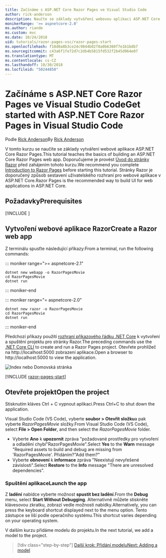 ```yaml
---
title: Začínáme s ASP.NET Core Razor Pages ve Visual Studio Code
author: rick-anderson
description: Naučte se základy vytváření webovou aplikaci ASP.NET Core Razor Pages s Visual Studio Code.
monikerRange: '>= aspnetcore-2.0'
ms.author: riande
ms.custom: mvc
ms.date: 10/24/2018
uid: tutorials/razor-pages-vsc/razor-pages-start
ms.openlocfilehash: f18d0a8b3ce24c9844b02f8a0b6360f7e1b1bdb7
ms.sourcegitcommit: c43a6f1fe72d7c2db4b5815fd532f2b45d964e07
ms.translationtype: MT
ms.contentlocale: cs-CZ
ms.lasthandoff: 10/30/2018
ms.locfileid: "50244850"
---
```

# <a name="get-started-with-aspnet-core-razor-pages-in-visual-studio-code"></a><span data-ttu-id="98926-103">Začínáme s ASP.NET Core Razor Pages ve Visual Studio Code</span><span class="sxs-lookup"><span data-stu-id="98926-103">Get started with ASP.NET Core Razor Pages in Visual Studio Code</span></span>

<span data-ttu-id="98926-104">Podle [Rick Anderson](https://twitter.com/RickAndMSFT)</span><span class="sxs-lookup"><span data-stu-id="98926-104">By [Rick Anderson](https://twitter.com/RickAndMSFT)</span></span>

<span data-ttu-id="98926-105">V tomto kurzu se naučíte se základy vytváření webové aplikace ASP.NET Core Razor Pages.</span><span class="sxs-lookup"><span data-stu-id="98926-105">This tutorial teaches the basics of building an ASP.NET Core Razor Pages web app.</span></span> <span data-ttu-id="98926-106">Doporučujeme je provést [Úvod do stránky Razor](xref:razor-pages/index) před zahájením tohoto kurzu.</span><span class="sxs-lookup"><span data-stu-id="98926-106">We recommend you complete [Introduction to Razor Pages](xref:razor-pages/index) before starting this tutorial.</span></span> <span data-ttu-id="98926-107">Stránky Razor je doporučený způsob sestavení uživatelského rozhraní pro webové aplikace v ASP.NET Core.</span><span class="sxs-lookup"><span data-stu-id="98926-107">Razor Pages is the recommended way to build UI for web applications in ASP.NET Core.</span></span>

## <a name="prerequisites"></a><span data-ttu-id="98926-108">Požadavky</span><span class="sxs-lookup"><span data-stu-id="98926-108">Prerequisites</span></span>

[!INCLUDE [](~/includes/net-core-prereqs-vscode.md)]

## <a name="create-a-razor-web-app"></a><span data-ttu-id="98926-109">Vytvoření webové aplikace Razor</span><span class="sxs-lookup"><span data-stu-id="98926-109">Create a Razor web app</span></span>

<span data-ttu-id="98926-110">Z terminálu spusťte následující příkazy:</span><span class="sxs-lookup"><span data-stu-id="98926-110">From a terminal, run the following commands:</span></span>

::: moniker range=">= aspnetcore-2.1"

```console
dotnet new webapp -o RazorPagesMovie
cd RazorPagesMovie
dotnet run
```

::: moniker-end

::: moniker range="= aspnetcore-2.0"

```console
dotnet new razor -o RazorPagesMovie
cd RazorPagesMovie
dotnet run
```

::: moniker-end

<span data-ttu-id="98926-111">Předchozí příkazy použití [rozhraní příkazového řádku .NET Core](/dotnet/core/tools/dotnet) k vytvoření a spuštění projektu pro stránky Razor.</span><span class="sxs-lookup"><span data-stu-id="98926-111">The preceding commands use the [.NET Core CLI](/dotnet/core/tools/dotnet) to create and run a Razor Pages project.</span></span> <span data-ttu-id="98926-112">Otevřete prohlížeč na http://localhost:5000 zobrazení aplikace.</span><span class="sxs-lookup"><span data-stu-id="98926-112">Open a browser to http://localhost:5000 to view the application.</span></span>

![Index nebo Domovská stránka](../razor-pages/razor-pages-start/_static/home.png)

[!INCLUDE [razor-pages-start](../../includes/RP/razor-pages-start.md)]

## <a name="open-the-project"></a><span data-ttu-id="98926-114">Otevřete projekt</span><span class="sxs-lookup"><span data-stu-id="98926-114">Open the project</span></span>

<span data-ttu-id="98926-115">Stisknutím kláves Ctrl + C vypnout aplikaci.</span><span class="sxs-lookup"><span data-stu-id="98926-115">Press Ctrl+C to shut down the application.</span></span>

<span data-ttu-id="98926-116">Visual Studio Code (VS Code), vyberte **soubor > Otevřít složku**a pak vyberte *RazorPagesMovie* složky.</span><span class="sxs-lookup"><span data-stu-id="98926-116">From Visual Studio Code (VS Code), select **File > Open Folder**, and then select the *RazorPagesMovie* folder.</span></span>

- <span data-ttu-id="98926-117">Vyberte **Ano** k **upozornit** zpráva "požadované prostředky pro vytvoření a odladění chybí"RazorPagesMovie".</span><span class="sxs-lookup"><span data-stu-id="98926-117">Select **Yes** to the **Warn** message "Required assets to build and debug are missing from 'RazorPagesMovie'.</span></span> <span data-ttu-id="98926-118">Přidáním?"</span><span class="sxs-lookup"><span data-stu-id="98926-118">Add them?"</span></span>
- <span data-ttu-id="98926-119">Vyberte **obnovení** k **informace** zpráva "Neexistují nevyřešené závislosti".</span><span class="sxs-lookup"><span data-stu-id="98926-119">Select **Restore** to the **Info** message "There are unresolved dependencies".</span></span>

### <a name="launch-the-app"></a><span data-ttu-id="98926-120">Spuštění aplikace</span><span class="sxs-lookup"><span data-stu-id="98926-120">Launch the app</span></span>

<span data-ttu-id="98926-121">Z **ladění** nabídce vyberte možnost **spustit bez ladění**.</span><span class="sxs-lookup"><span data-stu-id="98926-121">From the **Debug** menu, select **Start Without Debugging**.</span></span> <span data-ttu-id="98926-122">Alternativně můžete stiskněte klávesovou zkratku, zobrazí vedle možnosti nabídky.</span><span class="sxs-lookup"><span data-stu-id="98926-122">Alternatively, you can press the keyboard shortcut displayed next to the menu option.</span></span> <span data-ttu-id="98926-123">Tento zástupce se liší podle operačního systému.</span><span class="sxs-lookup"><span data-stu-id="98926-123">This shortcut varies depending on your operating system.</span></span>

<span data-ttu-id="98926-124">V dalším kurzu přidáme modelu do projektu.</span><span class="sxs-lookup"><span data-stu-id="98926-124">In the next tutorial, we add a model to the project.</span></span> 

> [!div class="step-by-step"]
> [<span data-ttu-id="98926-125">Další krok: Přidání modelu</span><span class="sxs-lookup"><span data-stu-id="98926-125">Next: Adding a model</span></span>](xref:tutorials/razor-pages-vsc/model)  
